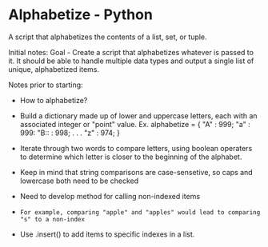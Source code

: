 # Alphabetize - Python
A script that alphabetizes the contents of a list, set, or tuple.

Initial notes:
Goal - Create a script that alphabetizes whatever is passed to it. It should be able to handle multiple data types and output a single list of unique, alphabetized items. 

Notes prior to starting:
- How to alphabetize?
-   Build a dictionary made up of lower and uppercase letters, each with an associated integer or "point" value. 
Ex.
alphabetize = {
  "A" : 999;
  "a" : 999:
  "B:: : 998;
  .
  .
  .
  "z" : 974;
  }
  
-   Iterate through two words to compare letters, using boolean operaters to determine which letter is closer to the beginning of the alphabet.
-   Keep in mind that string comparisons are case-sensetive, so caps and lowercase both need to be checked
-   Need to develop method for calling non-indexed items
-     For example, comparing "apple" and "apples" would lead to comparing "s" to a non-index
-   Use .insert() to add items to specific indexes in a list.
